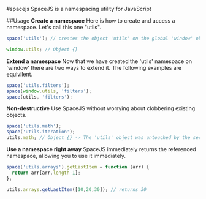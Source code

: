 #spacejs
SpaceJS is a namespacing utility for JavaScript

##Usage
**Create a namespace**
Here is how to create and access a namespace.  Let's call this one "utils".
```js
space('utils'); // creates the object 'utils' on the global 'window' objecct

window.utils; // Object {}
```

**Extend a namespace**
Now that we have created the 'utils' namespace on 'window' there are two ways to extend it.  The following examples are equivilent.
```js
space('utils.filters');
space(window.utils, 'filters');
space(utils, 'filters');
```

**Non-destructive**
Use SpaceJS without worrying about clobbering existing objects.
```js
space('utils.math');
space('utils.iteration');
utils.math; // Object {} -> The 'utils' object was untouched by the second call, leaving utils.math intact
```

**Use a namespace right away**
SpaceJS immediately returns the referenced namespace, allowing you to use it immediately.
```js
space('utils.arrays').getLastItem = function (arr) {
  return arr[arr.length-1];
};

utils.arrays.getLastItem([10,20,30]); // returns 30
```




